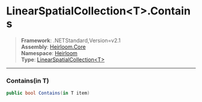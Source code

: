 # LinearSpatialCollection\<T>.Contains

> **Framework**: .NETStandard,Version=v2.1  
> **Assembly**: [Heirloom.Core][0]  
> **Namespace**: [Heirloom][0]  
> **Type**: [LinearSpatialCollection\<T>][1]  

--------------------------------------------------------------------------------

### Contains(in T)

```cs
public bool Contains(in T item)
```

[0]: ..\Heirloom.Core.md
[1]: Heirloom.LinearSpatialCollection[T].md
